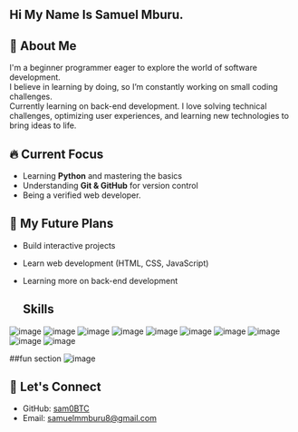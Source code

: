 ## Hi  My Name Is Samuel Mburu.


## 🚀 About Me  
I'm a beginner programmer eager to explore the world of software development.  
I believe in learning by doing, so I’m constantly working on small coding challenges.  
Currently learning on back-end development.
I love solving technical challenges, optimizing user experiences, and learning new technologies to bring ideas to life.

## 🔥 Current Focus  
- Learning **Python** and mastering the basics  
- Understanding **Git & GitHub** for version control
- Being a verified web developer.
    

## 🎯 My Future Plans  
- Build interactive projects  
- Learn web development (HTML, CSS, JavaScript)
- Learning more on back-end development 

  ## Skills
![image](https://github.com/user-attachments/assets/62ec31fd-4d3f-42e6-996d-bb49d05581e5)
![image](https://github.com/user-attachments/assets/7e344582-4224-4381-97e2-25d614896a45)
![image](https://github.com/user-attachments/assets/23eef847-528b-47ef-8d6a-57ab04e073ca)
![image](https://github.com/user-attachments/assets/614c5a78-e1ce-4668-bb05-98e42730c4ff)
![image](https://github.com/user-attachments/assets/92e8ad5d-1841-47ce-8f70-91581749669a)
![image](https://github.com/user-attachments/assets/71a45de3-cd0e-4a61-b083-3d3dda08e1b0)
![image](https://github.com/user-attachments/assets/e4c5a324-6f8d-480c-9387-4d26379cf8cd)
![image](https://github.com/user-attachments/assets/26ed141d-9eb0-4930-b281-caa4c56b1acb)
![image](https://github.com/user-attachments/assets/0644534a-af73-4d91-9154-c3d6d861b66b)
![image](https://github.com/user-attachments/assets/f160c7e0-16a9-43e1-8472-8dee3d85e4c8)

##fun section
![image](https://github.com/user-attachments/assets/2224adac-a69c-4c73-8e84-da62c64dc506)


## 📩 Let's Connect  
- GitHub: [sam0BTC](https://github.com/sam0BTC)  
- Email: samuelmmburu8@gmail.com 

